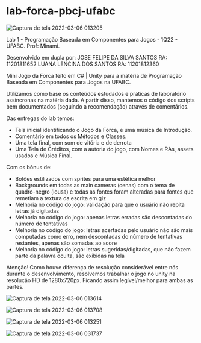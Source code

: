 # lab-forca-pbcj-ufabc

![Captura de tela 2022-03-06 013205](https://user-images.githubusercontent.com/58888952/156911614-28e5e997-d953-449a-bb79-dccd4129d418.png)

Lab 1 - Programação Baseada em Componentes para Jogos - 1Q22 - UFABC. Prof: Minami.

Desenvolvido em dupla por:
JOSE FELIPE DA SILVA SANTOS		 RA: 11201811652
LUANA LENCINA DOS SANTOS		   RA: 11201812360

Mini Jogo da Forca feito em C# | Unity para a matéria de Programação Baseada em Componentes para Jogos na UFABC.

Utilizamos como base os conteúdos estudados e práticas de laboratório assíncronas na matéria dada.
A partir disso, mantemos o código dos scripts bem documentados (seguindo a recomendação) através de comentários.

Das entregas do lab temos:
- Tela inicial identificando o Jogo da Forca, e uma música de Introdução. 
- Comentário em todos os Métodos e Classes.
- Uma tela final, com som de vitória e de derrota
- Uma Tela de Créditos, com a autoria do jogo, com Nomes e RAs, assets usados e Música Final.

Com os bônus de:
- Botões estilizados com sprites para uma estética melhor
- Backgrounds em todas as main cameras (cenas) com o tema de quadro-negro (lousa) e todas as fontes foram alteradas para fontes que remetiam a textura da escrita em giz
- Melhoria no código do jogo: validação para que o usuário não repita letras já digitadas
- Melhoria no código do jogo: apenas letras erradas são descontadas do número de tentativas
- Melhoria no código do jogo: letras acertadas pelo usuário não são mais computadas como erro, nem descontadas do número de tentativas restantes, apenas são somadas ao score
- Melhoria no código do jogo: letras sugeridas/digitadas, que não fazem parte da palavra oculta, são exibidas na tela

Atenção! Como houve diferença de resolução considerável entre nós durante o desenvolvimento, resolvemos trabalhar o jogo no unity na resolução HD de 1280x720px. Ficando assim legível/melhor para ambas as partes.

![Captura de tela 2022-03-06 013614](https://user-images.githubusercontent.com/58888952/156911766-674ffae8-b2ed-4242-ae33-c45eba824c07.png)

![Captura de tela 2022-03-06 013708](https://user-images.githubusercontent.com/58888952/156911772-c48c5477-a121-4817-905c-27762e176fde.png)

![Captura de tela 2022-03-06 013251](https://user-images.githubusercontent.com/58888952/156911776-293fde0e-9fa1-4d98-a6dc-eec7953ab47e.png)

![Captura de tela 2022-03-06 031737](https://user-images.githubusercontent.com/58888952/156911792-fbe938f1-6ce5-4d0f-9b6d-e636a66dbf62.png)